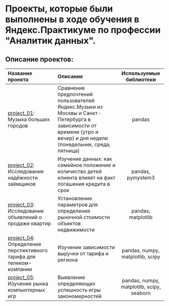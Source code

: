 # **Проекты, которые были выполнены в ходе обучения в Яндекс.Практикуме по профессии "Аналитик данных".**

## **Описание проектов:**

|Название проекта|Описание|Используемые библиотеки|
|:---------------|:-------|:---------------------:|
|[project_01](https://github.com/KseniiaOshchepkova/Yandex.Practicum-Project/tree/main/Проект%2001): Музыка больших городов|Сравнение предпочтений пользователей Яндекс.Музыки из Москвы и Санкт-Петербурга в зависимости от времени (утро и вечер) и дня недели (понедельник, среда, пятница)|pandas|
|[project_02](https://github.com/KseniiaOshchepkova/yandex_practicum_project/tree/main/Проект%2002): Исследование надёжности заёмщиков|Изучение данных: как семейное положение и количество детей клиента влияет на факт погашения кредита в срок|pandas, pymystem3|
|[project_03](https://github.com/KseniiaOshchepkova/yandex_practicum_project/tree/main/Проект%2003): Исследование объявлений о продаже квартир|Установление параметров для определения рыночной стоимости объектов недвижимости|pandas, matplotlib|
|[project_04](https://github.com/KseniiaOshchepkova/yandex_practicum_project/tree/main/Проект%2004): Определение перспективного тарифа для телеком-компании|Изучение зависимости выручки от тарифа и региона|pandas, numpy, matplotlib, scipy|
|[project_05](https://github.com/KseniiaOshchepkova/yandex_practicum_project/tree/main/Проект%2005): Изучение рынка компьютерных игр|Выявление определяющих успешность игры закономерностей|pandas, numpy, matplotlib, scipy, seaborn|
